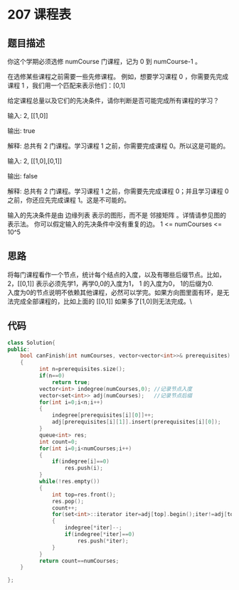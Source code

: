 # 207 课程表

## 题目描述

你这个学期必须选修 numCourse 门课程，记为 0 到 numCourse-1 。

在选修某些课程之前需要一些先修课程。 例如，想要学习课程 0 ，你需要先完成课程 1 ，我们用一个匹配来表示他们：[0,1]

给定课程总量以及它们的先决条件，请你判断是否可能完成所有课程的学习？

输入: 2, [[1,0]] 

输出: true

解释: 总共有 2 门课程。学习课程 1 之前，你需要完成课程 0。所以这是可能的。

输入: 2, [[1,0],[0,1]]

输出: false

解释: 总共有 2 门课程。学习课程 1 之前，你需要先完成​课程 0；并且学习课程 0 之前，你还应先完成课程 1。这是不可能的。

输入的先决条件是由 边缘列表 表示的图形，而不是 邻接矩阵 。详情请参见图的表示法。
你可以假定输入的先决条件中没有重复的边。
1 <= numCourses <= 10^5

## 思路

将每门课程看作一个节点，统计每个结点的入度，以及有哪些后缀节点。比如，2，[[0,1]] 表示必须先学1，再学0,0的入度为1， 1 的入度为0， 1的后缀为0.\
入度为0的节点说明不依赖其他课程，必然可以学完。如果方向图里面有环，是无法完成全部课程的，比如上面的 [[0,1]] 如果多了[1,0]则无法完成。\

## 代码

```C++
class Solution{
public:
    bool canFinish(int numCourses, vector<vector<int>>& prerequisites)
    {
          int n=prerequisites.size();
          if(n==0)
              return true;
          vector<int> indegree(numCourses,0); //记录节点入度
          vector<set<int>> adj(numCourses);   //记录节点后缀
          for(int i=0;i<n;i++)
          {
              indegree[prerequisites[i][0]]++;
              adj[prerequisites[i][1]].insert(prerequisites[i][0]);
          }
          queue<int> res;
          int count=0;
          for(int i=0;i<numCourses;i++)
          {
              if(indegree[i]==0)
                  res.push(i);
          }
          while(!res.empty())
          {
              int top=res.front();
              res.pop();
              count++;
              for(set<int>::iterator iter=adj[top].begin();iter!=adj[top].end();iter++)
              {
                  indegree[*iter]--;
                  if(indegree[*iter]==0)
                      res.push(*iter);
              }
          }
          return count==numCourses;
    }

};
```
